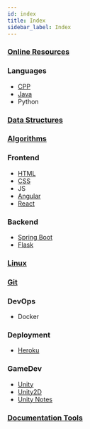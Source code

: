 ```yaml
---
id: index
title: Index
sidebar_label: Index
---
```


### [Online Resources](resources/resources)

### Languages

- [CPP](languages/c++/c++)
- [Java](languages/java/java)
- Python

### [Data Structures](ds/ds)

### [Algorithms](algorithms/algorithms)

### Frontend

- [HTML](frontend/html/html)
- [CSS](frontend/css/css)
- JS
- [Angular](frontend/angular/angular)
- [React](frontend/react/react)

### Backend

- [Spring Boot](backend/springboot/springboot)
- [Flask](backend/flask/flask)

### [Linux](linux/linux)

### [Git](git/git)

### DevOps

- Docker

### Deployment

- [Heroku](deployment/heroku)

### GameDev

- [Unity](gamedev/unity/unity)
- [Unity2D](gamedev/unity/unity2d)
- [Unity Notes](gamedev/unity/unity-tutorial-notes)

### [Documentation Tools](documentation/documentation)
